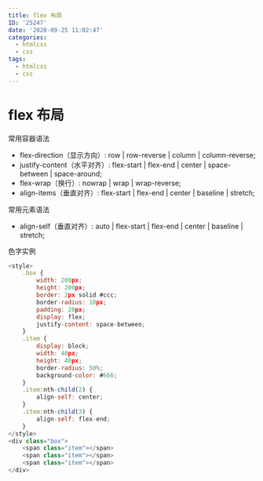 ```yaml
---
title: flex 布局
ID: '25247'
date: '2020-09-25 11:02:47'
categories:
  - htmlcss
  - css
tags:
  - htmlcss
  - css
---
```


# flex 布局

常用容器语法

- flex-direction（显示方向）: row | row-reverse | column | column-reverse;
- justify-content（水平对齐）: flex-start | flex-end | center | space-between | space-around;
- flex-wrap（换行）: nowrap | wrap | wrap-reverse;
- align-items（垂直对齐）: flex-start | flex-end | center | baseline | stretch;

常用元素语法

- align-self（垂直对齐）: auto | flex-start | flex-end | center | baseline | stretch;

色字实例

``` js 
<style>
    .box {
        width: 200px;
        height: 200px;
        border: 2px solid #ccc;
        border-radius: 10px;
        padding: 20px;
        display: flex;
        justify-content: space-between;
    }
    .item {
        display: block;
        width: 40px;
        height: 40px;
        border-radius: 50%;
        background-color: #666;
    }
    .item:nth-child(2) {
        align-self: center;
    }
    .item:nth-child(3) {
        align-self: flex-end;
    }
</style>
<div class="box">
    <span class="item"></span>
    <span class="item"></span>
    <span class="item"></span>
</div>
```
 
 
 
 
 
